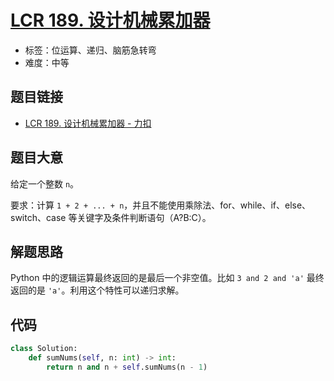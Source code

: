 # [LCR 189. 设计机械累加器](https://leetcode.cn/problems/qiu-12n-lcof/)

- 标签：位运算、递归、脑筋急转弯
- 难度：中等

## 题目链接

- [LCR 189. 设计机械累加器 - 力扣](https://leetcode.cn/problems/qiu-12n-lcof/)

## 题目大意

给定一个整数 `n`。

要求：计算 `1 + 2 + ... + n`，并且不能使用乘除法、for、while、if、else、switch、case 等关键字及条件判断语句（A?B:C）。

## 解题思路

Python 中的逻辑运算最终返回的是最后一个非空值。比如 `3 and 2 and 'a'` 最终返回的是 `'a'`。利用这个特性可以递归求解。

## 代码

```python
class Solution:
    def sumNums(self, n: int) -> int:
        return n and n + self.sumNums(n - 1)
```

